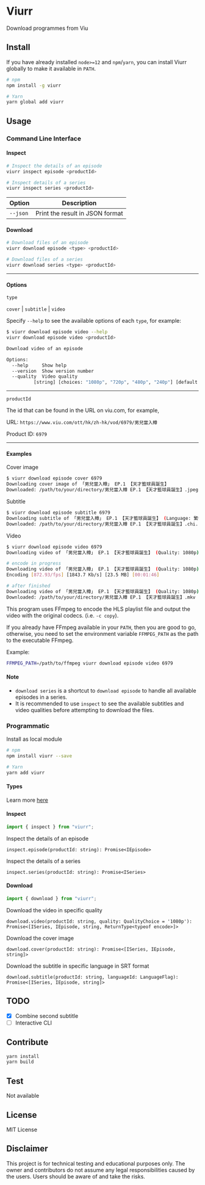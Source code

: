 # Viurr

Download programmes from Viu

## Install

If you have already installed `node>=12` and `npm`/`yarn`, you can install Viurr globally to make it available in `PATH`.

```bash
# npm
npm install -g viurr
```

```bash
# Yarn
yarn global add viurr
```

## Usage

### Command Line Interface

#### Inspect

```bash
# Inspect the details of an episode
viurr inspect episode <productId>
```

```bash
# Inspect details of a series
viurr inspect series <productId>
```

| Option   | Description                     |
| -------- | ------------------------------- |
| `--json` | Print the result in JSON format |

#### Download

```bash
# Download files of an episode
viurr download episode <type> <productId>
```

```bash
# Download files of a series
viurr download series <type> <productId>
```

---

#### Options

`type`

`cover` | `subtitle` | `video`

Specify `--help` to see the available options of each `type`, for example:

```bash
$ viurr download episode video --help
viurr download episode video <productId>

Download video of an episode

Options:
  --help     Show help                                                 [boolean]
  --version  Show version number                                       [boolean]
  --quality  Video quality
          [string] [choices: "1080p", "720p", "480p", "240p"] [default: "1080p"]
```

---

`productId`

The id that can be found in the URL on viu.com, for example,

URL: `https://www.viu.com/ott/hk/zh-hk/vod/6979/男兒當入樽`

Product ID: `6979`

---

#### Examples

Cover image

```bash
$ viurr download episode cover 6979
Downloading cover image of 「男兒當入樽」 EP.1 【天才籃球員誕生】
Downloaded: /path/to/your/directory/男兒當入樽 EP.1 【天才籃球員誕生】.jpeg
```

Subtitle

```bash
$ viurr download episode subtitle 6979
Downloading subtitle of 「男兒當入樽」 EP.1 【天才籃球員誕生】 (Language: 繁體中文)
Downloaded: /path/to/your/directory/男兒當入樽 EP.1 【天才籃球員誕生】.chi.srt
```

Video

```bash
$ viurr download episode video 6979
Downloading video of 「男兒當入樽」 EP.1 【天才籃球員誕生】 (Quality: 1080p)

# encode in progress
Downloading video of 「男兒當入樽」 EP.1 【天才籃球員誕生】 (Quality: 1080p)
Encoding [872.93/fps] [1843.7 Kb/s] [23.5 MB] [00:01:46]

# after finished
Downloading video of 「男兒當入樽」 EP.1 【天才籃球員誕生】 (Quality: 1080p)
Downloaded: /path/to/your/directory/男兒當入樽 EP.1 【天才籃球員誕生】.mkv
```

This program uses FFmpeg to encode the HLS playlist file and output the video with the original codecs. (i.e. `-c copy`).

If you already have FFmpeg available in your `PATH`, then you are good to go, otherwise, you need to set the environment variable `FFMPEG_PATH` as the path to the executable FFmpeg.

Example:

```bash
FFMPEG_PATH=/path/to/ffmpeg viurr download episode video 6979
```

#### Note

- `download series` is a shortcut to `download episode` to handle all available episodes in a series.
- It is recommended to use `inspect` to see the available subtitles and video qualities before attempting to download the files.

### Programmatic

Install as local module

```bash
# npm
npm install viurr --save
```

```bash
# Yarn
yarn add viurr
```

#### Types

Learn more [here](https://github.com/kitce/viurr/blob/master/src/types/viu.types.ts)

#### Inspect

```js
import { inspect } from "viurr";
```

Inspect the details of an episode

`inspect.episode(productId: string): Promise<IEpisode>`

Inspect the details of a series

`inspect.series(productId: string): Promise<ISeries>`

#### Download

```js
import { download } from "viurr";
```

Download the video in specific quality

`download.video(productId: string, quality: QualityChoice = '1080p'): Promise<[ISeries, IEpisode, string, ReturnType<typeof encode>]>`

Download the cover image

`download.cover(productId: string): Promise<[ISeries, IEpisode, string]>`

Download the subtitle in specific language in SRT format

`download.subtitle(productId: string, languageId: LanguageFlag): Promise<[ISeries, IEpisode, string]>`

## TODO

- [x] Combine second subtitle
- [ ] Interactive CLI

## Contribute

```bash
yarn install
yarn build
```

## Test

Not available

## License

MIT License

## Disclaimer

This project is for technical testing and educational purposes only. The owner and contributors do not assume any legal responsibilities caused by the users. Users should be aware of and take the risks.
